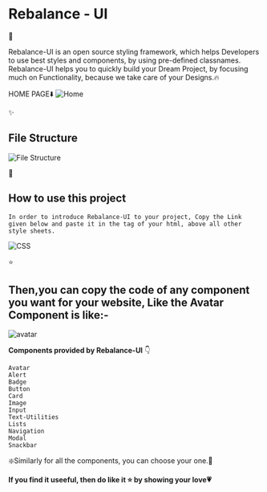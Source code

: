 <h1><strong>Rebalance - UI</strong></h1>💟

Rebalance-UI is an open source styling framework, which helps Developers to use best styles and components, by using pre-defined classnames. Rebalance-UI helps you to quickly build your Dream Project, by focusing much on Functionality, because we take care of your Designs.🔥

HOME PAGE⬇️
![Home](https://user-images.githubusercontent.com/56014170/152389165-a573299e-3887-44f1-8b50-02a408468d94.gif)

✨<h2>File Structure</h2>

![File Structure](https://user-images.githubusercontent.com/56014170/152545821-0a35c162-3016-4f7c-8ba1-345e0b99e0c3.gif)

🔹<h2>How to use this project</h2>

`In order to introduce Rebalance-UI to your project, Copy the Link given below and paste it in the tag of your html, above all other style sheets.`

![CSS](https://user-images.githubusercontent.com/56014170/152546895-edad6e60-96e3-44d0-ba86-7469dc27d402.gif)


⭐<h2>Then,you can copy the code of any component you want for your website, Like the Avatar Component is like:-</h2>

![avatar](https://user-images.githubusercontent.com/56014170/152547446-85981170-3f03-4024-be03-4ab30b435184.gif)

<strong>Components provided by Rebalance-UI</strong> 👇

    Avatar
    Alert
    Badge
    Button
    Card
    Image
    Input
    Text-Utilities
    Lists
    Navigation
    Modal
    Snackbar


❇️Similarly for all the components, you can choose your one.🌟

<strong>If you find it useeful, then do like it ⭐ by showing your love💗 </strong>



